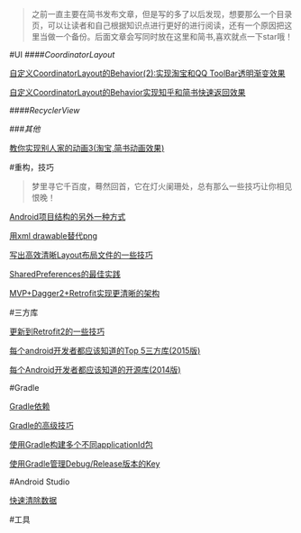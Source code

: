 >之前一直主要在简书发布文章，但是写的多了以后发现，想要那么一个目录页，可以让读者和自己根据知识点进行更好的进行阅读，还有一个原因把这里当做一个备份。后面文章会写同时放在这里和简书,喜欢就点一下star哦！

#UI
####*CoordinatorLayout*

[自定义CoordinatorLayout的Behavior(2):实现淘宝和QQ ToolBar透明渐变效果]()

[自定义CoordinatorLayout的Behavior实现知乎和简书快速返回效果]()

####*RecyclerView*

###*其他*

[教你实现别人家的动画3(淘宝,简书动画效果)]()

#重构，技巧
>梦里寻它千百度，蓦然回首，它在灯火阑珊处，总有那么一些技巧让你相见恨晚！

[Android项目结构的另外一种方式]()

[用xml drawable替代png]()

[写出高效清晰Layout布局文件的一些技巧]()

[SharedPreferences的最佳实践]()

[MVP+Dagger2+Retrofit实现更清晰的架构]()

#三方库

[更新到Retrofit2的一些技巧]()

[每个android开发者都应该知道的Top 5三方库(2015版)]()

[每个Android开发者都应该知道的开源库(2014版)]()



#Gradle

[Gradle依赖]()

[Gradle的高级技巧]()

[使用Gradle构建多个不同applicationId包]()

[使用Gradle管理Debug/Release版本的Key]()

#Android Studio

[快速清除数据]()


[]()
#工具



